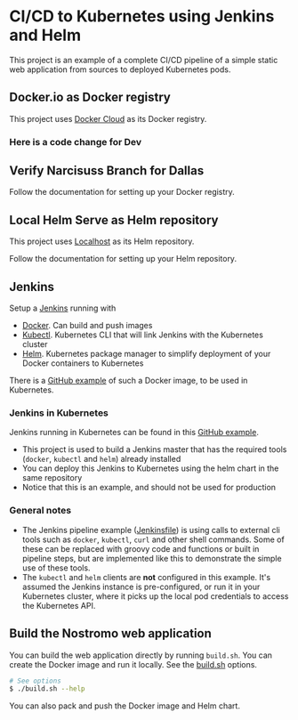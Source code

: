 # CI/CD to Kubernetes using Jenkins and Helm
This project is an example of a complete CI/CD pipeline of a simple static web application from sources to deployed Kubernetes pods.

## Docker.io as Docker registry
This project uses [Docker Cloud](https://cloud.docker.com) as its Docker registry.
### Here is a code change for Dev

## Verify Narcisuss Branch for Dallas

Follow the documentation for setting up your Docker registry.

## Local Helm Serve as Helm repository
This project uses [Localhost](http://localhost:8338) as its Helm repository.

Follow the documentation for setting up your Helm repository.

## Jenkins
Setup a [Jenkins](https://jenkins.io/) running with
- [Docker](https://www.docker.com/). Can build and push images
- [Kubectl](https://kubernetes.io/). Kubernetes CLI that will link Jenkins with the Kubernetes cluster
- [Helm](https://helm.sh/). Kubernetes package manager to simplify deployment of your Docker containers to Kubernetes

There is a [GitHub example](https://github.com/mmaheu/jenkins-k8s) of such a Docker image, to be used in Kubernetes.

### Jenkins in Kubernetes
Jenkins running in Kubernetes can be found in this [GitHub example](https://github.com/mmaheu/jenkins-k8s).
- This project is used to build a Jenkins master that has the required tools (`docker`, `kubectl` and `helm`) already installed
- You can deploy this Jenkins to Kubernetes using the helm chart in the same repository
- Notice that this is an example, and should not be used for production

### General notes
- The Jenkins pipeline example ([Jenkinsfile](Jenkinsfile)) is using calls to external cli tools such as `docker`, `kubectl`, `curl` and other shell commands.
Some of these can be replaced with groovy code and functions or built in pipeline steps, but are implemented like this to demonstrate the simple use of these tools.
- The `kubectl` and `helm` clients are **not** configured in this example. It's assumed the Jenkins instance is pre-configured, or run it in your Kubernetes cluster,
where it picks up the local pod credentials to access the Kubernetes API.

## Build the Nostromo web application
You can build the web application directly by running `build.sh`. You can create the Docker image and run it locally. See the [build.sh](build.sh) options.
```bash
# See options
$ ./build.sh --help
```

You can also pack and push the Docker image and Helm chart.
